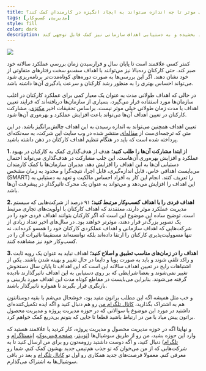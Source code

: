```yaml
---
title: هدف‌گذاری موثر تا چه اندازه می‌تواند به ایجاد انگیزه در کارمندان کمک کند؟
tags: [مدیریت, کسب‌وکار]
style: fill
color: dark
description: بسیاری از سازمان‌های بزرگ دریافته‌اند که هدف‌گذاری درست می‌تواند به شکل قابل توجهی میزان بهره‌وری افراد سازمان را بهبود بخشیده و به دستیابی اهداف سازمانی نیز کمک قابل توجهی کند.
---
```

![](https://fa.ahmadi.pm/assets/imgpsts/goal-setting-mc.jpg)

کمتر کسی علاقمند است تا پایان سال و فرارسیدن زمان بررسی عملکرد سالانه خود صبر کند. حتی کارکنان رده‌بالا نیز می‌توانند با اهداف سفت‌و سخت رفتارهای متفاوتی از خود نشان دهند. اگر این بررسی‌ها به صورت دوره‌های کوتاه‌مدت‌تر برنامه‌ریزی شود می‌تواند احساس بهتری را به منظور رشد کارکنان و سرعت یادگیری آن‌ها داشته باشد.

در حالی که اهداف طولانی مدت به عنوان یک معیار کمی برای عملکرد کارکنان در اغلب سازمان‌ها مورد استفاده قرار می‌گیرد، بسیاری از سازمان‌ها دریافته‌اند که فرایند تعیین اهداف با مدت زمان طولانی خیلی موثر نیست. براساس تحقیقات اخیر [مکنزی](https://www.mckinsey.com)، مشارکت کارکنان در تعیین اهداف آن‌ها می‌تواند باعث افزایش عملکرد و بهره‌وری آن‌ها شود.

تعیین اهداف همچنین می‌تواند به اندازه رسیدن به این اهداف چالش‌برانگیز باشد. در این متن که ترجمه‌ای‌ست از [مقاله‌ای](https://www.mckinsey.com/business-functions/organization/our-insights/the-organization-blog/how-effective-goal-setting-motivates-employees?hss_channel=tw-889312753) منتشر شده در وب سایت این شرکت، به سه‌نکته‌ای پرداخته شده است که باید در هنگام تنظیم اهداف کارکنان در ذهن داشته باشید.

**1. از ابتدا مشارکت آن‌ها را طلب کنید؛**
هدف از هدف‌گذاری کمک به کارکنان در بهبود عملکرد و افزایش بهره‌وری آن‌هاست. این جلب مشارکت در هدف‌گذاری می‌تواند احتمال دستیابی آن‌ها به این اهداف را افزایش دهد. مدیران سازمان‌ها با کمک کارمندان می‌بایست اهدافی خاص، قابل اندازه‌گیری، قابل اجرا، نتیجه‌گرا و محدود به زمان مشخص (SMART) را تعریف کنند. انجام این کار به افراد احساس مالکیت و تعهد به دستیابی به این اهداف را افزایش می‌دهد و می‌تواند به عنوان یک محرک تاثیرگذار در پیشرفت آن‌ها باشد.

**2. اهداف فردی را با اهداف کسب‌وکار مرتبط کنید؛**
۹۱ درصد از شرکت‌هایی که سیستم مدیریت عملکرد موثر دارند، معتقدند که اهداف کارکنان با اولویت‌های تجاری مرتبط است. توضیح ساده این موضوع این است که اگر کارکنان بتوانند اهداف فردی خود را در یک تصویر بزرگ‌تر قرار دهند، موثرتر خواهند بود. در سال‌های اخیر تعداد زیادی از شرکت‌هایی که اهداف سازمانی و اهداف عملکردی کارکنان خود را همسو کرده‌اند، نه تنها مسوولیت‌پذیری کارکنان را ارتقا داده‌اند بلکه توانسته‌اند مستقیما تاثیرات آن را در کسب‌وکار خود نیز مشاهده کنند.

**3.  اهداف را در زمان‌های مناسب تطبیق و اصلاح کنید؛**
اهداف نباید به عنوان یک رویه ثابت و راکد تلقی شوند و باید به صورت پویا و دایما در حال تغییر و بهینه شدن باشند. یکی از اشتباهات رایج در تعیین اهداف سالانه این است که این اهداف تا پایان سال دستخوش تغییر نمی‌شوند و بعضا شرایطی که بر روی دستیابی به این اهداف تاثیرگذارند نادیده  گرفته می‌شوند. بنابراین می‌بایست در مقاطع کوتاه مدت این اهداف مورد بازبینی و بازنگری قرار بگیرند تا همواره تاثیرگذار باشند.

و خب مثل همیشه اگه این مطلب براتون مفید بود، خوشحال می‌شم با بقیه دوستانتون هم به اشتراک بگذارید، [کانال تلگرام من](https://t.me/ahmadipm) رو هم دنبال کنید و اگه ایده تکمیل‌کننده‌ای داشتید در مورد این موضوع یا سوالاتی که در حوزه مدیریت پروژه و مدیریت محصول براتون پیش میاد با من در ارتباط باشید قطعا تا جایی که بتونم بی‌دریغ کمک خواهم کرد.

و نهایتا اگه در حوزه مدیریت محصول و مدیریت پروژه، کار کردید یا علاقمند هستید که وارد این حوزه بشید، من رو از طریق سوشیال‌ها ([توییتر](https://twitter.com/ahmadi_pm)، [صفحه فیس‌بوک](https://www.facebook.com/ahmadipm-336513290601728/)، [اینستاگرام](https://instagram.com/ahmadipm) و [تلگرام](https://t.me/ahmadipm)) دنبال کنید، و اگه دوست داشتید رزومه‌تون رو برای من ارسال کنید تا به شرکت‌هایی که از من می‌خوان که تو جذب هم‌تیمی جدید بهشون کمک کنم، شما رو معرفی کنم. معمولا فرصت‌های جدید همکاری رو اول تو [کانال تلگرام](https://t.me/ahmadipm) و بعد در باقی سوشیال‌ها به اشتراک می‌گذارم.